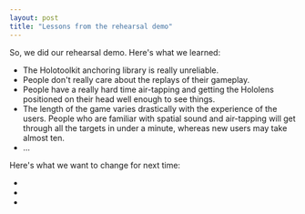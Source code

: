 ```yaml
---
layout: post
title: "Lessons from the rehearsal demo"
---
```


So, we did our rehearsal demo. Here's what we learned:

* The Holotoolkit anchoring library is really unreliable.
* People don't really care about the replays of their gameplay.
* People have a really hard time air-tapping and getting the Hololens positioned on their head well enough to see things.
* The length of the game varies drastically with the experience of the users. People who are familiar with spatial sound and air-tapping will get through all the targets in under a minute, whereas new users may take almost ten.
* ...

Here's what we want to change for next time:

* 
*
*

